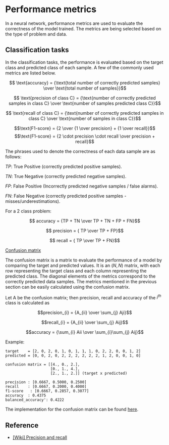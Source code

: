 # Performance metrics

In a neural network, performance metrics are used to evaluate the correctness of the model trained. The metrics are being selected based on the type of problem and data.

## Classification tasks
In the classification tasks, the performance is evaluated based on the target class and predicted class of each sample. A few of the commonly used metrics are listed below.

$$ \text{accuracy} = {\text{total number of correctly predicted samples} \over \text{total number of samples}}$$

$$ \text{precision of class C} = {\text{number of correctly predicted samples in class C} \over \text{number of samples predicted class C}}$$

$$ \text{recall of class C} = {\text{number of correctly predicted samples in class C} \over \text{number of samples in class C}}$$

$$\text{F1-score} = {2 \over {1 \over precision} + {1 \over recall}}$$
$$\text{F1-score} = {2 \cdot precision \cdot recall \over precision + recall}$$

The phrases used to denote the correctness of each data sample are as follows:

$TP$: True Positive (correctly predicted positive samples).

$TN$: True Negative (correctly predicted negative samples).

$FP$: False Positive (Incorrectly predicted negative samples / false alarms).

$FN$: False Negative (correctly predicted positive samples - misses/underestimations).

For a 2 class problem:

$$ accuracy = {TP + TN \over TP + TN + FP + FN}$$

$$ precision = { TP \over TP + FP}$$

$$ recall = { TP \over TP + FN}$$

<u>Confusion matrix</u>

The confusion matrix is a matrix to evaluate the performance of a model by comparing the target and predicted values. It is an $(N, N)$ matrix, with each row representing the target class and each column representing the predicted class. The diagonal elements of the metrics correspond to the correctly predicted data samples. The metrics mentioned in the previous section can be easily calculated using the confusion matrix.

Let A be the confusion matrix; then precision, recall and accuracy of the $i^{th}$ class is calculated as

$$precision_{i} = {A_{ii} \over \sum_{j} Aji}$$

$$recall_{i} = {A_{ii} \over \sum_{j} Aij}$$

$$accuracy = {\sum_{i} Aii \over \sum_{i}\sum_{j} Aij}$$

Example:
```
target    = [2, 0, 2, 0, 1, 0, 1, 1, 1, 0, 2, 2, 0, 0, 1, 2]
predicted = [0, 0, 2, 0, 2, 2, 2, 2, 2, 2, 1, 2, 0, 0, 1, 0]

confusion matrix = [[4., 0., 2.],
					[0., 1., 4.],
					[2., 1., 2.]] (target x predicted)

precision : [0.6667, 0.5000, 0.2500] 
recall    : [0.6667, 0.2000, 0.4000] 
f1-score   : [0.6667, 0.2857, 0.3077]
accuracy  : 0.4375
balanced_accuracy': 0.4222
```
The implementation for the confusion matrix can be found [here](/notes/dl/modules/metrics/confusion_matrix.py).

## Reference
* [[Wiki] Precision and recall](https://en.wikipedia.org/wiki/Precision_and_recall)
